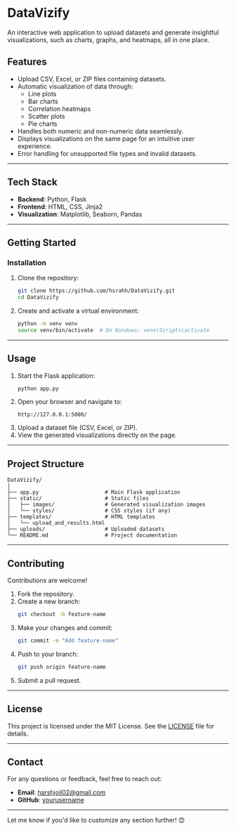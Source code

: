 # **DataVizify**  
An interactive web application to upload datasets and generate insightful visualizations, such as charts, graphs, and heatmaps, all in one place.  

## **Features**  
- Upload CSV, Excel, or ZIP files containing datasets.  
- Automatic visualization of data through:  
  - Line plots  
  - Bar charts  
  - Correlation heatmaps  
  - Scatter plots  
  - Pie charts  
- Handles both numeric and non-numeric data seamlessly.  
- Displays visualizations on the same page for an intuitive user experience.  
- Error handling for unsupported file types and invalid datasets.  

---

## **Tech Stack**  
- **Backend**: Python, Flask  
- **Frontend**: HTML, CSS, Jinja2  
- **Visualization**: Matplotlib, Seaborn, Pandas  

---

## **Getting Started**  
  

### **Installation**  
1. Clone the repository:  
   ```bash
   git clone https://github.com/hsrahh/DataVizify.git
   cd DataVizify
   ```  
2. Create and activate a virtual environment:  
   ```bash
   python -m venv venv  
   source venv/bin/activate  # On Windows: venv\Scripts\activate
   ```  

---

## **Usage**  
1. Start the Flask application:  
   ```bash
   python app.py
   ```  
2. Open your browser and navigate to:  
   ```
   http://127.0.0.1:5000/
   ```  
3. Upload a dataset file (CSV, Excel, or ZIP).  
4. View the generated visualizations directly on the page.  

---

## **Project Structure**  
```
DataVizify/
│
├── app.py                     # Main Flask application
├── static/                    # Static files
│   ├── images/                # Generated visualization images
│   └── styles/                # CSS styles (if any)
├── templates/                 # HTML templates
│   └── upload_and_results.html
├── uploads/                   # Uploaded datasets
└── README.md                  # Project documentation
```  

---

## **Contributing**  
Contributions are welcome!  
1. Fork the repository.  
2. Create a new branch:  
   ```bash
   git checkout -b feature-name
   ```  
3. Make your changes and commit:  
   ```bash
   git commit -m "Add feature-name"
   ```  
4. Push to your branch:  
   ```bash
   git push origin feature-name
   ```  
5. Submit a pull request.  

---

## **License**  
This project is licensed under the MIT License. See the [LICENSE](LICENSE) file for details.  

---

## **Contact**  
For any questions or feedback, feel free to reach out:  
- **Email**: harshjoil02@gmail.com  
- **GitHub**: [yourusername](https://github.com/hsrahh)  

--- 

Let me know if you'd like to customize any section further! 😊
